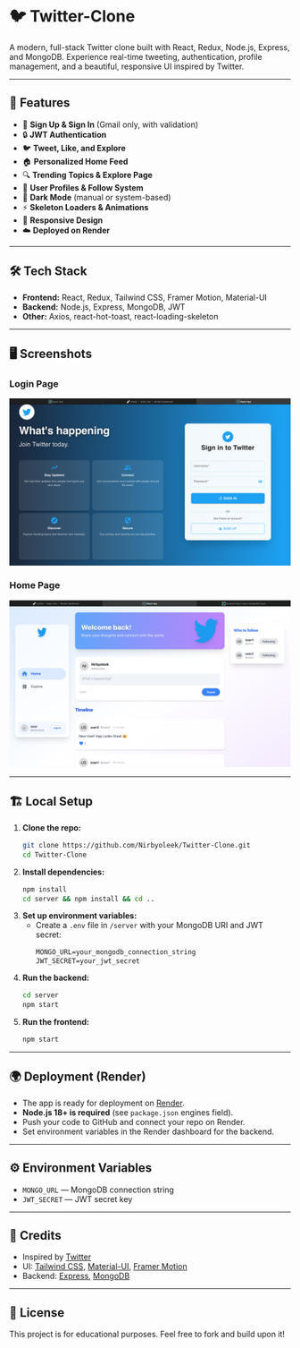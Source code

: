 # 🐦 Twitter-Clone

A modern, full-stack Twitter clone built with React, Redux, Node.js, Express, and MongoDB. Experience real-time tweeting, authentication, profile management, and a beautiful, responsive UI inspired by Twitter.

---

## 🚀 Features

- 📝 **Sign Up & Sign In** (Gmail only, with validation)
- 🔒 **JWT Authentication**
- 🐦 **Tweet, Like, and Explore**
- 🏠 **Personalized Home Feed**
- 🔍 **Trending Topics & Explore Page**
- 👤 **User Profiles & Follow System**
- 🌙 **Dark Mode** (manual or system-based)
- ⚡ **Skeleton Loaders & Animations**
- 📱 **Responsive Design**
- ☁️ **Deployed on Render**

---

## 🛠️ Tech Stack

- **Frontend:** React, Redux, Tailwind CSS, Framer Motion, Material-UI
- **Backend:** Node.js, Express, MongoDB, JWT
- **Other:** Axios, react-hot-toast, react-loading-skeleton

---

## 🖥️ Screenshots

### Login Page
![Login Page](public/screenshot-1.png)

### Home Page
![Home Page](public/screenshot-2.png)

---

## 🏗️ Local Setup

1. **Clone the repo:**
   ```bash
   git clone https://github.com/Nirbyoleek/Twitter-Clone.git
   cd Twitter-Clone
   ```
2. **Install dependencies:**
   ```bash
   npm install
   cd server && npm install && cd ..
   ```
3. **Set up environment variables:**
   - Create a `.env` file in `/server` with your MongoDB URI and JWT secret:
     ```env
     MONGO_URL=your_mongodb_connection_string
     JWT_SECRET=your_jwt_secret
     ```
4. **Run the backend:**
   ```bash
   cd server
   npm start
   ```
5. **Run the frontend:**
   ```bash
   npm start
   ```

---

## 🌍 Deployment (Render)

- The app is ready for deployment on [Render](https://render.com/).
- **Node.js 18+ is required** (see `package.json` engines field).
- Push your code to GitHub and connect your repo on Render.
- Set environment variables in the Render dashboard for the backend.

---

## ⚙️ Environment Variables

- `MONGO_URL` — MongoDB connection string
- `JWT_SECRET` — JWT secret key

---

## 🙏 Credits

- Inspired by [Twitter](https://twitter.com)
- UI: [Tailwind CSS](https://tailwindcss.com/), [Material-UI](https://mui.com/), [Framer Motion](https://www.framer.com/motion/)
- Backend: [Express](https://expressjs.com/), [MongoDB](https://www.mongodb.com/)

---

## 📄 License

This project is for educational purposes. Feel free to fork and build upon it!
